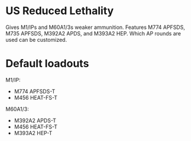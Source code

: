 # US Reduced Lethality
Gives M1/IPs and M60A1/3s weaker ammunition. Features M774 APFSDS, M735 APFSDS, M392A2 APDS, and M393A2 HEP. Which AP rounds are used can be customized. 

# Default loadouts

M1/IP:
- M774 APFSDS-T
- M456 HEAT-FS-T

M60A1/3: 
- M392A2 APDS-T
- M456 HEAT-FS-T
- M393A2 HEP-T
